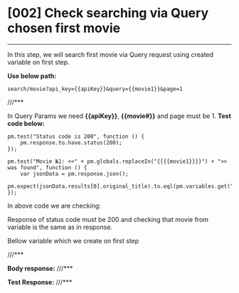 # [002] Check searching via Query chosen first movie
___

In this step, we will search first movie via Query request using created variable on first step.

__Use below path:__
```
search/movie?api_key={{apiKey}}&query={{movie1}}&page=1
```
///***
 
In Query Params we need __{{apiKey}}__, __{{movie#}}__ and page must be 1.
__Test code below:__
```
pm.test("Status code is 200", function () {
    pm.response.to.have.status(200);
});

pm.test("Movie №1: <<" + pm.globals.replaceIn("{{{{movie1}}}}") + ">> was found", function () {
    var jsonData = pm.response.json();
    pm.expect(jsonData.results[0].original_title).to.eql(pm.variables.get("movie1"));
});
```
In above code we are checking:

Response of status code must be 200 and checking that movie from variable is the same as in response.

Bellow variable which we create on first step

///***
 
 
__Body response:__
///***
 

__Test Response:__
///***
 
